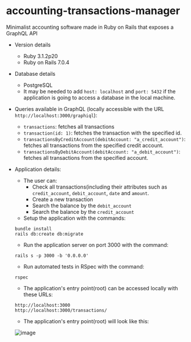 # accounting-transactions-manager

Minimalist accounting software made in Ruby on Rails that exposes a GraphQL API 
* Version details
  - Ruby 3.1.2p20
  - Ruby on Rails 7.0.4
  
* Database details
  - PostgreSQL
  - It may be needed to add `host: localhost` and `port: 5432` if the application is going to access a database in the local machine.

* Queries available in GraphQL (locally accessible with the URL `http://localhost:3000/graphiql`):
   - `transactions`: fetches all transactions
   - `transaction(id: 1)`: fetches the transaction with the specified id.
   - `transactionsByCreditAccount(debitAccount: "a_credit_account")`: fetches all transactions from the specified credit account.
   - `transactionsByDebitAccount(debitAccount: "a_debit_account")`: fetches all transactions from the specified account.   

* Application details:
  - The user can:
    - Check all transactions(including their attributes such as `credit_account`, `debit_account`, `date` and `amount`.
    - Create a new transaction
    - Search the balance by the `debit_account`
    - Search the balance by the `credit_account`
  - Setup the application with the commands:
  ```
  bundle install
  rails db:create db:migrate
  ```
  - Run the application server on port 3000 with the command:
  ```
  rails s -p 3000 -b '0.0.0.0'
  ```
  - Run automated tests in RSpec with the command:
  ```
  rspec
  ```
  - The application's entry point(root) can be accessed locally with these URLs:
  ```
  http://localhost:3000
  http://localhost:3000/transactions/
  ```
  - The application's entry point(root) will look like this:
  
  ![image](https://user-images.githubusercontent.com/11583245/198869676-e9eb211c-f682-4d3f-9cce-16551b7d1422.png)  
